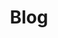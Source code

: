 ---
title: Blog
layout: layouts/blog-index.html
description: Writings about a UX, a career in tech, and inclusive research and design.
pagination:
  data: collections.blog
  size: 5
permalink: 'blog{% if pagination.pageNumber > 0 %}/page/{{ pagination.pageNumber }}{% endif %}/index.html'
paginationPrevText: Newer posts
paginationNextText: Older posts
---